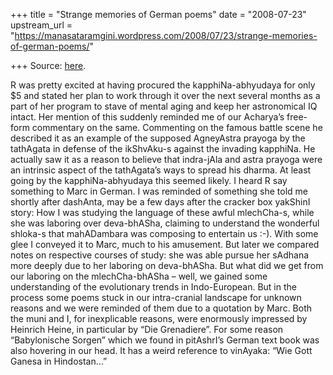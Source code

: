 +++
title = "Strange memories of German poems"
date = "2008-07-23"
upstream_url = "https://manasataramgini.wordpress.com/2008/07/23/strange-memories-of-german-poems/"

+++
Source: [here](https://manasataramgini.wordpress.com/2008/07/23/strange-memories-of-german-poems/).

R was pretty excited at having procured the kapphiNa-abhyudaya for only
$5 and stated her plan to work through it over the next several months
as a part of her program to stave of mental aging and keep her astronomical IQ intact. Her mention of this suddenly reminded me of our Acharya’s free-form commentary on the same. Commenting on the famous battle scene he described it as an example of the supposed AgneyAstra prayoga by the tathAgata in defense of the ikShvAku-s against the invading kapphiNa. He actually saw it as a reason to believe that indra-jAla and astra prayoga were an intrinsic aspect of the tathAgata’s ways to spread his dharma. At least going by the kapphiNa-abhyudaya this seemed likely. I heard R say something to Marc in German. I was reminded of something she told me shortly after dashAnta, may be a few days after the cracker box yakShinI story: How I was studying the language of these awful mlechCha-s, while she was laboring over deva-bhASha, claiming to understand the wonderful shloka-s that mahADambara was composing to entertain us :-). With some glee I conveyed it to Marc, much to his amusement. But later we compared notes on respective courses of study: she was able pursue her sAdhana more deeply due to her laboring on deva-bhASha. But what did we get from our laboring on the mlechCha-bhASha – well, we gained some understanding of the evolutionary trends in Indo-European. But in the process some poems stuck in our intra-cranial landscape for unknown reasons and we were reminded of them due to a quotation by Marc. Both the muni and I, for inexplicable reasons, were enormously impressed by Heinrich Heine, in particular by “Die Grenadiere”. For some reason “Babylonische Sorgen” which we found in pitAshrI’s German text book was also hovering in our head. It has a weird reference to vinAyaka: “Wie Gott Ganesa in Hindostan…”

